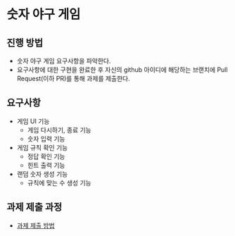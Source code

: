 # 숫자 야구 게임
## 진행 방법
* 숫자 야구 게임 요구사항을 파악한다.
* 요구사항에 대한 구현을 완료한 후 자신의 github 아이디에 해당하는 브랜치에 Pull Request(이하 PR)를 통해 과제를 제출한다.



## 요구사항

- 게임 UI 기능
  - 게임 다시하기, 종료 기능
  - 숫자 입력 기능
- 게임 규칙 확인 기능
  - 정답 확인 기능
  - 힌트 출력 기능
- 랜덤 숫자 생성 기능
  - 규칙에 맞는 수 생성 기능





## 과제 제출 과정
* [과제 제출 방법](https://github.com/next-step/nextstep-docs/tree/master/precourse)
